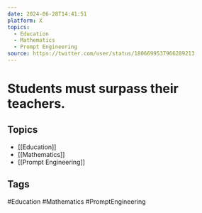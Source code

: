 ```yaml
---
date: 2024-06-28T14:41:51
platform: X
topics:
  - Education
  - Mathematics
  - Prompt Engineering
source: https://twitter.com/user/status/1806699537966289213
---
```

# Students must surpass their teachers.

## Topics
- [[Education]]
- [[Mathematics]]
- [[Prompt Engineering]]

## Tags
#Education #Mathematics #PromptEngineering